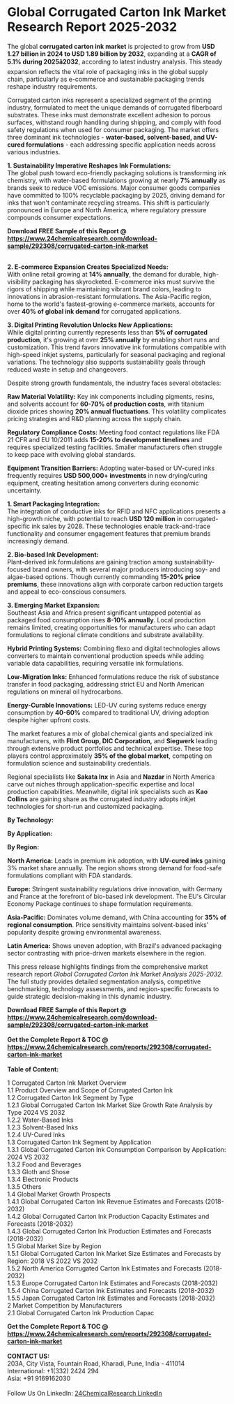 <h1>Global Corrugated Carton Ink Market Research Report 2025-2032</h1><p>The global <strong>corrugated carton ink market</strong> is projected to grow from <strong>USD 1.27 billion in 2024 to USD 1.89 billion by 2032</strong>, expanding at a <strong>CAGR of 5.1% during 2025â2032</strong>, according to latest industry analysis. This steady expansion reflects the vital role of packaging inks in the global supply chain, particularly as e-commerce and sustainable packaging trends reshape industry requirements.</p><p>Corrugated carton inks represent a specialized segment of the printing industry, formulated to meet the unique demands of corrugated fiberboard substrates. These inks must demonstrate excellent adhesion to porous surfaces, withstand rough handling during shipping, and comply with food safety regulations when used for consumer packaging. The market offers three dominant ink technologies - <strong>water-based, solvent-based, and UV-cured formulations</strong> - each addressing specific application needs across various industries.</p><p><strong>1. Sustainability Imperative Reshapes Ink Formulations:</strong><br>
The global push toward eco-friendly packaging solutions is transforming ink chemistry, with water-based formulations growing at nearly <strong>7% annually</strong> as brands seek to reduce VOC emissions. Major consumer goods companies have committed to 100% recyclable packaging by 2025, driving demand for inks that won't contaminate recycling streams. This shift is particularly pronounced in Europe and North America, where regulatory pressure compounds consumer expectations.</p><div><b>Download FREE Sample of this Report @ 
            <a href="https://www.24chemicalresearch.com/download-sample/292308/corrugated-carton-ink-market">
            https://www.24chemicalresearch.com/download-sample/292308/corrugated-carton-ink-market</a></b></div><br><p><strong>2. E-commerce Expansion Creates Specialized Needs:</strong><br>
With online retail growing at <strong>14% annually</strong>, the demand for durable, high-visibility packaging has skyrocketed. E-commerce inks must survive the rigors of shipping while maintaining vibrant brand colors, leading to innovations in abrasion-resistant formulations. The Asia-Pacific region, home to the world's fastest-growing e-commerce markets, accounts for over <strong>40% of global ink demand</strong> for corrugated applications.</p><p><strong>3. Digital Printing Revolution Unlocks New Applications:</strong><br>
While digital printing currently represents less than <strong>5% of corrugated production</strong>, it's growing at over <strong>25% annually</strong> by enabling short runs and customization. This trend favors innovative ink formulations compatible with high-speed inkjet systems, particularly for seasonal packaging and regional variations. The technology also supports sustainability goals through reduced waste in setup and changeovers.</p><p>Despite strong growth fundamentals, the industry faces several obstacles:</p><p><strong>Raw Material Volatility:</strong> Key ink components including pigments, resins, and solvents account for <strong>60-70% of production costs</strong>, with titanium dioxide prices showing <strong>20% annual fluctuations</strong>. This volatility complicates pricing strategies and R&amp;D planning across the supply chain.</p><p><strong>Regulatory Compliance Costs:</strong> Meeting food contact regulations like FDA 21 CFR and EU 10/2011 adds <strong>15-20% to development timelines</strong> and requires specialized testing facilities. Smaller manufacturers often struggle to keep pace with evolving global standards.</p><p><strong>Equipment Transition Barriers:</strong> Adopting water-based or UV-cured inks frequently requires <strong>USD 500,000+ investments</strong> in new drying/curing equipment, creating hesitation among converters during economic uncertainty.</p><p><strong>1. Smart Packaging Integration:</strong><br>
The integration of conductive inks for RFID and NFC applications presents a high-growth niche, with potential to reach <strong>USD 120 million</strong> in corrugated-specific ink sales by 2028. These technologies enable track-and-trace functionality and consumer engagement features that premium brands increasingly demand.</p><p><strong>2. Bio-based Ink Development:</strong><br>
Plant-derived ink formulations are gaining traction among sustainability-focused brand owners, with several major producers introducing soy- and algae-based options. Though currently commanding <strong>15-20% price premiums</strong>, these innovations align with corporate carbon reduction targets and appeal to eco-conscious consumers.</p><p><strong>3. Emerging Market Expansion:</strong><br>
Southeast Asia and Africa present significant untapped potential as packaged food consumption rises <strong>8-10% annually</strong>. Local production remains limited, creating opportunities for manufacturers who can adapt formulations to regional climate conditions and substrate availability.</p><p><strong>Hybrid Printing Systems:</strong> Combining flexo and digital technologies allows converters to maintain conventional production speeds while adding variable data capabilities, requiring versatile ink formulations.</p><p><strong>Low-Migration Inks:</strong> Enhanced formulations reduce the risk of substance transfer in food packaging, addressing strict EU and North American regulations on mineral oil hydrocarbons.</p><p><strong>Energy-Curable Innovations:</strong> LED-UV curing systems reduce energy consumption by <strong>40-60%</strong> compared to traditional UV, driving adoption despite higher upfront costs.</p><p>The market features a mix of global chemical giants and specialized ink manufacturers, with <strong>Flint Group, DIC Corporation,</strong> and <strong>Siegwerk</strong> leading through extensive product portfolios and technical expertise. These top players control approximately <strong>35% of the global market</strong>, competing on formulation science and sustainability credentials.</p><p>Regional specialists like <strong>Sakata Inx</strong> in Asia and <strong>Nazdar</strong> in North America carve out niches through application-specific expertise and local production capabilities. Meanwhile, digital ink specialists such as <strong>Kao Collins</strong> are gaining share as the corrugated industry adopts inkjet technologies for short-run and customized packaging.</p><p><strong>By Technology:</strong></p><p><strong>By Application:</strong></p><p><strong>By Region:</strong></p><p><strong>North America:</strong> Leads in premium ink adoption, with <strong>UV-cured inks</strong> gaining 3% market share annually. The region shows strong demand for food-safe formulations compliant with FDA standards.</p><p><strong>Europe:</strong> Stringent sustainability regulations drive innovation, with Germany and France at the forefront of bio-based ink development. The EU's Circular Economy Package continues to shape formulation requirements.</p><p><strong>Asia-Pacific:</strong> Dominates volume demand, with China accounting for <strong>35% of regional consumption</strong>. Price sensitivity maintains solvent-based inks' popularity despite growing environmental awareness.</p><p><strong>Latin America:</strong> Shows uneven adoption, with Brazil's advanced packaging sector contrasting with price-driven markets elsewhere in the region.</p><p>This press release highlights findings from the comprehensive market research report <em>Global Corrugated Carton Ink Market Analysis 2025-2032</em>. The full study provides detailed segmentation analysis, competitive benchmarking, technology assessments, and region-specific forecasts to guide strategic decision-making in this dynamic industry.</p><div><b>Download FREE Sample of this Report @ 
            <a href="https://www.24chemicalresearch.com/download-sample/292308/corrugated-carton-ink-market">
            https://www.24chemicalresearch.com/download-sample/292308/corrugated-carton-ink-market</a></b></div><br><div><b>Get the Complete Report & TOC @ 
            <a href="https://www.24chemicalresearch.com/reports/292308/corrugated-carton-ink-market">
            https://www.24chemicalresearch.com/reports/292308/corrugated-carton-ink-market</a></b></div><br>
            <b>Table of Content:</b><p>1 Corrugated Carton Ink Market Overview<br />
    1.1 Product Overview and Scope of Corrugated Carton Ink<br />
    1.2 Corrugated Carton Ink Segment by Type<br />
        1.2.1 Global Corrugated Carton Ink Market Size Growth Rate Analysis by Type 2024 VS 2032<br />
        1.2.2 Water-Based Inks<br />
        1.2.3 Solvent-Based Inks<br />
        1.2.4 UV-Cured Inks<br />
    1.3 Corrugated Carton Ink Segment by Application<br />
        1.3.1 Global Corrugated Carton Ink Consumption Comparison by Application: 2024 VS 2032<br />
        1.3.2 Food and Beverages<br />
        1.3.3 Gloth and Shose<br />
        1.3.4 Electronic Products<br />
        1.3.5 Others<br />
    1.4 Global Market Growth Prospects<br />
        1.4.1 Global Corrugated Carton Ink Revenue Estimates and Forecasts (2018-2032)<br />
        1.4.2 Global Corrugated Carton Ink Production Capacity Estimates and Forecasts (2018-2032)<br />
        1.4.3 Global Corrugated Carton Ink Production Estimates and Forecasts (2018-2032)<br />
    1.5 Global Market Size by Region<br />
        1.5.1 Global Corrugated Carton Ink Market Size Estimates and Forecasts by Region: 2018 VS 2022 VS 2032<br />
        1.5.2 North America Corrugated Carton Ink Estimates and Forecasts (2018-2032)<br />
        1.5.3 Europe Corrugated Carton Ink Estimates and Forecasts (2018-2032)<br />
        1.5.4 China Corrugated Carton Ink Estimates and Forecasts (2018-2032)<br />
        1.5.5 Japan Corrugated Carton Ink Estimates and Forecasts (2018-2032)<br />
2 Market Competition by Manufacturers<br />
    2.1 Global Corrugated Carton Ink Production Capac</p><div><b>Get the Complete Report & TOC @ 
            <a href="https://www.24chemicalresearch.com/reports/292308/corrugated-carton-ink-market">
            https://www.24chemicalresearch.com/reports/292308/corrugated-carton-ink-market</a></b></div><br><b>CONTACT US:</b><br>
            203A, City Vista, Fountain Road, Kharadi, Pune, India - 411014<br>
            International: +1(332) 2424 294<br>
            Asia: +91 9169162030 <br><br>
            Follow Us On LinkedIn: <a href="https://www.linkedin.com/company/24chemicalresearch/">24ChemicalResearch LinkedIn</a>